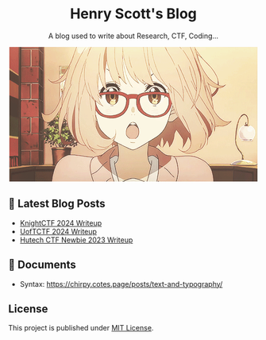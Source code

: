 <div align="center">

  # Henry Scott's Blog

  A blog used to write about Research, CTF, Coding...

  <img src="https://raw.githubusercontent.com/T3l3sc0p3/CDN-for-personal-use/Kuriyama-Mirai/gifs/mirai-10.gif" alt="blog">

</div>

## :closed_book: Latest Blog Posts

<!-- Fetch-Blog-Post:Start -->
- [KnightCTF 2024 Writeup](https://t3l3sc0p3.github.io/posts/knightctf-2024-writeup/)
- [UofTCTF 2024 Writeup](https://t3l3sc0p3.github.io/posts/uoftctf-2024-writeup/)
- [Hutech CTF Newbie 2023 Writeup](https://t3l3sc0p3.github.io/posts/hutech-ctf-newbie-2023-writeup/)
<!-- Fetch-Blog-Post:End -->

## :book: Documents

- Syntax: https://chirpy.cotes.page/posts/text-and-typography/

## License

This project is published under [MIT License][license].

[license]: https://github.com/T3l3sc0p3/t3l3sc0p3.github.io/blob/master/LICENSE
